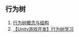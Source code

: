 ## 行为树
1. [行为树概念与结构](https://zhuanlan.zhihu.com/p/92298402)
2. [【Unity游戏开发】行为树学习](https://zhuanlan.zhihu.com/p/94850561)
